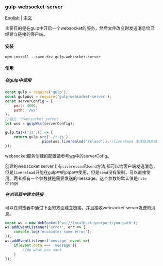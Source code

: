
### gulp-websocket-server
[English](./README.md) | [中文](./zh.md)

主要目的是在gulp中开启一个websocket的服务，然后文件改变时发送消息给已经建立链接的客户端。

#### 安装
```
npm install --save-dev gulp-websocket-server
```
#### 使用
##### 在gulp中使用
```js
const gulp = require('gulp');
const gulpWss = require('gulp-websocket-server');
const serverConfig = {
    port: 4000,
    path: '/ws'
};
//建立一个websocket server
let wss = gulpWss(serverConfig);

gulp.task('js',() => {
    return gulp.src('./*.js')
                .pipe(wss.liverealod('relaod'));//livereaod 发送给消息给客户端
});
```
websocket服务创建的配置请参考[ws](https://github.com/websockets/ws/blob/master/doc/ws.md)中的serverCofig。

创建的webscoket server上有`livereload`和`send`方法,都可以给客户端发送消息，但是`livereload`只能在gulp中的pipe中使用，但是`send`没有限制，可以直接使用。两者都有一个参数就是需要发送的message。这个参数的默认值是`file change`

##### 在浏览器中建立链接
可以在浏览器中通过下面的方面建立链接，并且接收websocket server发送的消息。
```js
const ws = new WebScoket('ws://localhost:yourport/yourpath');
ws.addEventListener('error', err => {
    console.log('encounter some error');
});
ws.addEventListener('message',event =>{
    if(event.data === 'message'){
        //do what you want
    }
});
```
